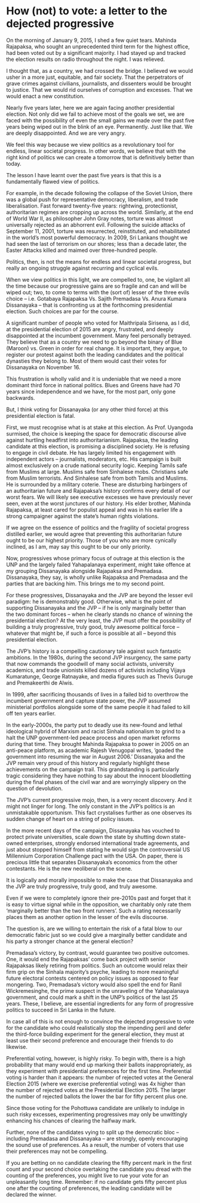 
# How (not) to vote: a letter to the dejected progressive

On the morning of January 9, 2015, I shed a few quiet tears. Mahinda Rajapaksa, who sought an unprecedented third term for the highest office, had been voted out by a significant majority. I had stayed up and tracked the election results on radio throughout the night. I was relieved.

I thought that, as a country, we had crossed the bridge. I believed we would usher in a more just, equitable, and fair society. That the perpetrators of grave crimes against civilians, journalists, and dissenters would be brought to justice. That we would rid ourselves of corruption and excesses. That we would enact a new constitution.

Nearly five years later, here we are again facing another presidential election. Not only did we fail to achieve most of the goals we set, we are faced with the possibility of even the small gains we made over the past five years being wiped out in the blink of an eye. Permanently. Just like that. We are deeply disappointed. And we are very angry.

We feel this way because we view politics as a revolutionary tool for endless, linear societal progress. In other words, we believe that with the right kind of politics we can create a tomorrow that is definitively better than today.

The lesson I have learnt over the past five years is that this is a fundamentally flawed view of politics.

For example, in the decade following the collapse of the Soviet Union, there was a global push for representative democracy, liberalism, and trade liberalisation. Fast forward twenty-five years: rightwing, protectionist, authoritarian regimes are cropping up across the world. Similarly, at the end of World War II, as philosopher John Gray notes, torture was almost universally rejected as an abhorrent evil. Following the suicide attacks of September 11, 2001, torture was resurrected, reinstituted, and rehabilitated in the world’s most powerful democracy. In 2009, Sri Lankans thought we had seen the last of terrorism on our shores; less than a decade later, the Easter Attacks killed and maimed over three-hundred people.

Politics, then, is not the means for endless and linear societal progress, but really an ongoing struggle against recurring and cyclical evils.

When we view politics in this light, we are compelled to, one, be vigilant all the time because our progressive gains are so fragile and can and will be wiped out; two, to come to terms with the (sort of) lesser of the three evils choice – i.e. Gotabaya Rajapaksa Vs. Sajith Premadasa Vs. Anura Kumara Dissanayaka – that is confronting us at the forthcoming presidential election. Such choices are par for the course.

A significant number of people who voted for Maithripala Sirisena, as I did, at the presidential election of 2015 are angry, frustrated, and deeply disappointed at the incumbent government. Many feel personally betrayed. They believe that as a country we need to go beyond the binary of Blue (Maroon) vs. Green in order for real change. It is important, they argue, to register our protest against both the leading candidates and the political dynasties they belong to. Most of them would cast their votes for Dissanayaka on November 16.

This frustration is wholly valid and it is undeniable that we need a more dominant third force in national politics. Blues and Greens have had 70 years since independence and we have, for the most part, only gone backwards.

But, I think voting for Dissanayaka (or any other third force) at this presidential election is fatal.

First, we must recognise what is at stake at this election. As Prof. Uyangoda surmised, the choice is keeping the space for democratic discourse alive against hurtling headfirst into authoritarianism. Rajapaksa, the leading candidate at this election, is promising a disciplined society. He is refusing to engage in civil debate. He has largely limited his engagement with independent actors – journalists, moderators, etc. His campaign is built almost exclusively on a crude national security logic. Keeping Tamils safe from Muslims at large. Muslims safe from Sinhalese mobs. Christians safe from Muslim terrorists. And Sinhalese safe from both Tamils and Muslims. He is surrounded by a military coterie. These are disturbing harbingers of an authoritarian future and Rajapaksa’s history confirms every detail of our worst fears. We will likely see executive excesses we have previously never seen, even at the worst junctures of our history. His elder brother, Mahinda Rajapaksa, at least cared for populist appeal and was in his earlier life a strong campaigner against the state’s human rights violations.

If we agree on the essence of politics and the fragility of societal progress distilled earlier, we would agree that preventing this authoritarian future ought to be our highest priority. Those of you who are more cynically inclined, as I am, may say this ought to be our only priority.

Now, progressives whose primary focus of outrage at this election is the UNP and the largely failed Yahapalanaya experiment, might take offence at my grouping Dissanayaka alongside Rajapaksa and Premadasa. Dissanayaka, they say, is wholly unlike Rajapaksa and Premadasa and the parties that are backing him. This brings me to my second point.

For these progressives, Dissanayaka and the JVP are beyond the lesser evil paradigm: he is demonstrably good. Otherwise, what is the point of supporting Dissanayaka and the JVP – if he is only marginally better than the two dominant forces – when he clearly stands no chance of winning the presidential election? At the very least, the JVP must offer the possibility of building a truly progressive, truly good, truly awesome political force – whatever that might be, if such a force is possible at all – beyond this presidential election.

The JVP’s history is a compelling cautionary tale against such fantastic ambitions. In the 1980s, during the second JVP insurgency, the same party that now commands the goodwill of many social activists, university academics, and trade unionists killed dozens of activists including Vijaya Kumaratunge, George Ratnayake, and media figures such as Thevis Guruge and Premakeerthi de Alwis.

In 1999, after sacrificing thousands of lives in a failed bid to overthrow the incumbent government and capture state power, the JVP assumed ministerial portfolios alongside some of the same people it had failed to kill off ten years earlier.

In the early-2000s, the party put to deadly use its new-found and lethal ideological hybrid of Marxism and racist Sinhala nationalism to grind to a halt the UNP government-led peace process and open market reforms during that time. They brought Mahinda Rajapaksa to power in 2005 on an anti-peace platform, as academic Rajesh Venugopal writes, ’goaded the government into resuming the war in August 2006.’ Dissanayaka and the JVP remain very proud of this history and regularly highlight these achievements on the campaign trail. This grandstanding is particularly tragic considering they have nothing to say about the innocent bloodletting during the final phases of the civil war and are worryingly slippery on the question of devolution.

The JVP’s current progressive mojo, then, is a very recent discovery. And it might not linger for long. The only constant in the JVP’s politics is an unmistakable opportunism. This fact crystalises further as one observes its sudden change of heart on a string of policy issues.

In the more recent days of the campaign, Dissanayaka has vouched to protect private universities, scale down the state by shutting down state-owned enterprises, strongly endorsed international trade agreements, and just about stopped himself from stating he would sign the controversial US Millennium Corporation Challenge pact with the USA. On paper, there is precious little that separates Dissanayaka’s economics from the other contestants. He is the new neoliberal on the scene.

It is logically and morally impossible to make the case that Dissanayaka and the JVP are truly progressive, truly good, and truly awesome.

Even if we were to completely ignore their pre-2010s past and forget that it is easy to virtue signal while in the opposition, we charitably only rate them ‘marginally better than the two front runners’. Such a rating necessarily places them as another option in the lesser of the evils discourse.

The question is, are we willing to entertain the risk of a fatal blow to our democratic fabric just so we could give a marginally better candidate and his party a stronger chance at the general election?

Premadasa’s victory, by contrast, would guarantee two positive outcomes. One, it would end the Rajapaksas’ come back project with senior Rajapaksas likely retiring from politics. Such an outcome would relax their firm grip on the Sinhala majority’s psyche, leading to more meaningful future electoral contests centered on policy issues as opposed to fear mongering. Two, Premadasa’s victory would also spell the end for Ranil Wickremesinghe, the prime suspect in the unraveling of the Yahapalanaya government, and could mark a shift in the UNP’s politics of the last 25 years. These, I believe, are essential ingredients for any form of progressive politics to succeed in Sri Lanka in the future.

In case all of this is not enough to convince the dejected progressive to vote for the candidate who could realistically stop the impending peril and defer the third-force building experiment for the general election, they must at least use their second preference and encourage their friends to do likewise.

Preferential voting, however, is highly risky. To begin with, there is a high probability that many would end up marking their ballots inappropriately, as they experiment with presidential preferences for the first time. Preferential voting is harder than it appears: the number of rejected votes at the General Election 2015 (where we exercise preferential voting) was 4x higher than the number of rejected votes at the Presidential Election 2015. The larger the number of rejected ballots the lower the bar for fifty percent plus one.

Since those voting for the Pohottuwa candidate are unlikely to indulge in such risky excesses, experimenting progressives may only be unwittingly enhancing his chances of clearing the halfway mark.

Further, none of the candidates vying to split up the democratic bloc – including Premadasa and Dissanayaka – are strongly, openly encouraging the sound use of preferences. As a result, the number of voters that use their preferences may not be compelling.

If you are betting on no candidate clearing the fifty percent mark in the first count and your second choice overtaking the candidate you dread with the counting of the preferences, you might live to rue your vote for an unpleasantly long time. Remember: if no candidate gets fifty percent plus one after the counting of preferences, the leading candidate will be declared the winner.